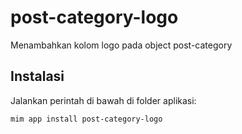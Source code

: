 # post-category-logo

Menambahkan kolom logo pada object post-category

## Instalasi

Jalankan perintah di bawah di folder aplikasi:

```
mim app install post-category-logo
```
